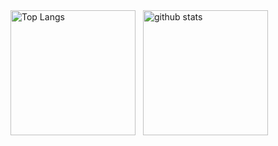 <div style="display: flex; column-gap: 12px;">
  <img alt="Top Langs" height="200px" src="https://github-readme-stats.vercel.app/api?username=ymzksgkz&show_icons=true&theme=cobalt" />
  <img alt="github stats" height="200px" src="https://github-readme-stats.vercel.app/api/top-langs/?username=ymzksgkz&theme=cobalt" />
</div>

<!-- [![Anurag's GitHub stats]()](https://github.com/anuraghazra/github-readme-stats) -->

<!-- [![Top Langs]()](https://github.com/anuraghazra/github-readme-stats) -->
